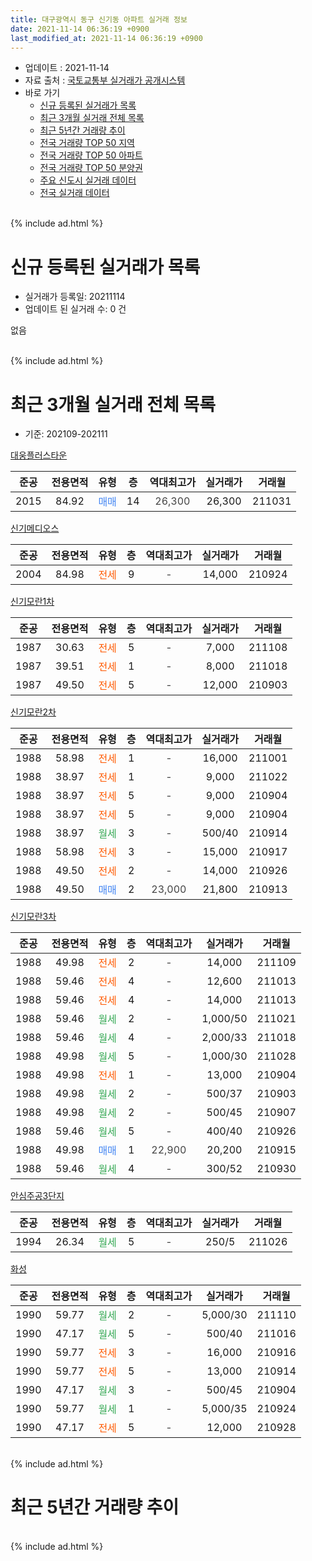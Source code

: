 ```yaml
---
title: 대구광역시 동구 신기동 아파트 실거래 정보
date: 2021-11-14 06:36:19 +0900
last_modified_at: 2021-11-14 06:36:19 +0900
---
```


* 업데이트 : 2021-11-14
* 자료 출처 : [국토교통부 실거래가 공개시스템](http://rt.molit.go.kr)
* 바로 가기
    * [신규 등록된 실거래가 목록](#신규-등록된-실거래가-목록)
    * [최근 3개월 실거래 전체 목록](#최근-3개월-실거래-전체-목록)
    * [최근 5년간 거래량 추이](#최근-5년간-거래량-추이)
    * [전국 거래량 TOP 50 지역](https://inasie.github.io/apt-trade-info/최근-3개월-전국에서-가장-거래가-많이-발생한-지역)
    * [전국 거래량 TOP 50 아파트](https://inasie.github.io/apt-trade-info/최근-3개월-전국에서-가장-거래가-많이-발생한-아파트)
    * [전국 거래량 TOP 50 분양권](https://inasie.github.io/apt-trade-info/최근-3개월-전국에서-가장-거래가-많이-발생한-분양권)
    * [주요 신도시 실거래 데이터](https://inasie.github.io/apt-trade-info/주요-신도시)
    * [전국 실거래 데이터](https://inasie.github.io/apt-trade-info/전국)
<br>
{% include ad.html %}
<br>

# 신규 등록된 실거래가 목록
* 실거래가 등록일: 20211114
* 업데이트 된 실거래 수: 0 건

없음

<br>
{% include ad.html %}
<br>

# 최근 3개월 실거래 전체 목록
* 기준: 202109-202111


[대웅플러스타운](https://search.naver.com/search.naver?query=%EB%8C%80%EA%B5%AC%EA%B4%91%EC%97%AD%EC%8B%9C+%EB%8F%99%EA%B5%AC+%EC%8B%A0%EA%B8%B0%EB%8F%99+%EB%8C%80%EC%9B%85%ED%94%8C%EB%9F%AC%EC%8A%A4%ED%83%80%EC%9A%B4)

|준공|전용면적|유형|층|역대최고가|실거래가|거래월|
|:---:|:---:|:---:|:---:|:---:|:---:|:---:|
|2015|84.92|<span style="color:#4285f3">매매</span>|14|<span style="color:#444444">26,300</span>|26,300|211031|

[신기메디오스](https://search.naver.com/search.naver?query=%EB%8C%80%EA%B5%AC%EA%B4%91%EC%97%AD%EC%8B%9C+%EB%8F%99%EA%B5%AC+%EC%8B%A0%EA%B8%B0%EB%8F%99+%EC%8B%A0%EA%B8%B0%EB%A9%94%EB%94%94%EC%98%A4%EC%8A%A4)

|준공|전용면적|유형|층|역대최고가|실거래가|거래월|
|:---:|:---:|:---:|:---:|:---:|:---:|:---:|
|2004|84.98|<span style="color:#ff5a00">전세</span>|9|<span style="color:#444444">-</span>|14,000|210924|

[신기모란1차](https://search.naver.com/search.naver?query=%EB%8C%80%EA%B5%AC%EA%B4%91%EC%97%AD%EC%8B%9C+%EB%8F%99%EA%B5%AC+%EC%8B%A0%EA%B8%B0%EB%8F%99+%EC%8B%A0%EA%B8%B0%EB%AA%A8%EB%9E%801%EC%B0%A8)

|준공|전용면적|유형|층|역대최고가|실거래가|거래월|
|:---:|:---:|:---:|:---:|:---:|:---:|:---:|
|1987|30.63|<span style="color:#ff5a00">전세</span>|5|<span style="color:#444444">-</span>|7,000|211108|
|1987|39.51|<span style="color:#ff5a00">전세</span>|1|<span style="color:#444444">-</span>|8,000|211018|
|1987|49.50|<span style="color:#ff5a00">전세</span>|5|<span style="color:#444444">-</span>|12,000|210903|

[신기모란2차](https://search.naver.com/search.naver?query=%EB%8C%80%EA%B5%AC%EA%B4%91%EC%97%AD%EC%8B%9C+%EB%8F%99%EA%B5%AC+%EC%8B%A0%EA%B8%B0%EB%8F%99+%EC%8B%A0%EA%B8%B0%EB%AA%A8%EB%9E%802%EC%B0%A8)

|준공|전용면적|유형|층|역대최고가|실거래가|거래월|
|:---:|:---:|:---:|:---:|:---:|:---:|:---:|
|1988|58.98|<span style="color:#ff5a00">전세</span>|1|<span style="color:#444444">-</span>|16,000|211001|
|1988|38.97|<span style="color:#ff5a00">전세</span>|1|<span style="color:#444444">-</span>|9,000|211022|
|1988|38.97|<span style="color:#ff5a00">전세</span>|5|<span style="color:#444444">-</span>|9,000|210904|
|1988|38.97|<span style="color:#ff5a00">전세</span>|5|<span style="color:#444444">-</span>|9,000|210904|
|1988|38.97|<span style="color:#34a853">월세</span>|3|<span style="color:#444444">-</span>|500/40|210914|
|1988|58.98|<span style="color:#ff5a00">전세</span>|3|<span style="color:#444444">-</span>|15,000|210917|
|1988|49.50|<span style="color:#ff5a00">전세</span>|2|<span style="color:#444444">-</span>|14,000|210926|
|1988|49.50|<span style="color:#4285f3">매매</span>|2|<span style="color:#444444">23,000</span>|21,800|210913|

[신기모란3차](https://search.naver.com/search.naver?query=%EB%8C%80%EA%B5%AC%EA%B4%91%EC%97%AD%EC%8B%9C+%EB%8F%99%EA%B5%AC+%EC%8B%A0%EA%B8%B0%EB%8F%99+%EC%8B%A0%EA%B8%B0%EB%AA%A8%EB%9E%803%EC%B0%A8)

|준공|전용면적|유형|층|역대최고가|실거래가|거래월|
|:---:|:---:|:---:|:---:|:---:|:---:|:---:|
|1988|49.98|<span style="color:#ff5a00">전세</span>|2|<span style="color:#444444">-</span>|14,000|211109|
|1988|59.46|<span style="color:#ff5a00">전세</span>|4|<span style="color:#444444">-</span>|12,600|211013|
|1988|59.46|<span style="color:#ff5a00">전세</span>|4|<span style="color:#444444">-</span>|14,000|211013|
|1988|59.46|<span style="color:#34a853">월세</span>|2|<span style="color:#444444">-</span>|1,000/50|211021|
|1988|59.46|<span style="color:#34a853">월세</span>|4|<span style="color:#444444">-</span>|2,000/33|211018|
|1988|49.98|<span style="color:#34a853">월세</span>|5|<span style="color:#444444">-</span>|1,000/30|211028|
|1988|49.98|<span style="color:#ff5a00">전세</span>|1|<span style="color:#444444">-</span>|13,000|210904|
|1988|49.98|<span style="color:#34a853">월세</span>|2|<span style="color:#444444">-</span>|500/37|210903|
|1988|49.98|<span style="color:#34a853">월세</span>|2|<span style="color:#444444">-</span>|500/45|210907|
|1988|59.46|<span style="color:#34a853">월세</span>|5|<span style="color:#444444">-</span>|400/40|210926|
|1988|49.98|<span style="color:#4285f3">매매</span>|1|<span style="color:#444444">22,900</span>|20,200|210915|
|1988|59.46|<span style="color:#34a853">월세</span>|4|<span style="color:#444444">-</span>|300/52|210930|

[안심주공3단지](https://search.naver.com/search.naver?query=%EB%8C%80%EA%B5%AC%EA%B4%91%EC%97%AD%EC%8B%9C+%EB%8F%99%EA%B5%AC+%EC%8B%A0%EA%B8%B0%EB%8F%99+%EC%95%88%EC%8B%AC%EC%A3%BC%EA%B3%B53%EB%8B%A8%EC%A7%80)

|준공|전용면적|유형|층|역대최고가|실거래가|거래월|
|:---:|:---:|:---:|:---:|:---:|:---:|:---:|
|1994|26.34|<span style="color:#34a853">월세</span>|5|<span style="color:#444444">-</span>|250/5|211026|

[화성](https://search.naver.com/search.naver?query=%EB%8C%80%EA%B5%AC%EA%B4%91%EC%97%AD%EC%8B%9C+%EB%8F%99%EA%B5%AC+%EC%8B%A0%EA%B8%B0%EB%8F%99+%ED%99%94%EC%84%B1)

|준공|전용면적|유형|층|역대최고가|실거래가|거래월|
|:---:|:---:|:---:|:---:|:---:|:---:|:---:|
|1990|59.77|<span style="color:#34a853">월세</span>|2|<span style="color:#444444">-</span>|5,000/30|211110|
|1990|47.17|<span style="color:#34a853">월세</span>|5|<span style="color:#444444">-</span>|500/40|211016|
|1990|59.77|<span style="color:#ff5a00">전세</span>|3|<span style="color:#444444">-</span>|16,000|210916|
|1990|59.77|<span style="color:#ff5a00">전세</span>|5|<span style="color:#444444">-</span>|13,000|210914|
|1990|47.17|<span style="color:#34a853">월세</span>|3|<span style="color:#444444">-</span>|500/45|210904|
|1990|59.77|<span style="color:#34a853">월세</span>|1|<span style="color:#444444">-</span>|5,000/35|210924|
|1990|47.17|<span style="color:#ff5a00">전세</span>|5|<span style="color:#444444">-</span>|12,000|210928|


<br>
{% include ad.html %}
<br>

# 최근 5년간 거래량 추이


<div style="width:100%;">
    <canvas id="deal_progress" height="200"></canvas>
</div>

<script>
new Chart(document.getElementById("deal_progress"), {
    type: 'line',
    data: {
        labels: ['201611','201612','201701','201702','201703','201704','201705','201706','201707','201708','201709','201710','201711','201712','201801','201802','201803','201804','201805','201806','201807','201808','201809','201810','201811','201812','201901','201902','201903','201904','201905','201906','201907','201908','201909','201910','201911','201912','202001','202002','202003','202004','202005','202006','202007','202008','202009','202010','202011','202012','202101','202102','202103','202104','202105','202106','202107','202108','202109','202110','202111'],
        datasets: [{
            label: '매매',
            pointRadius: 1,
            data: [5, 20, 12, 15, 12, 10, 10, 17, 11, 5, 9, 12, 16, 9, 9, 10, 10, 5, 6, 6, 7, 8, 7, 12, 10, 6, 12, 9, 11, 28, 23, 19, 9, 9, 17, 17, 10, 30, 16, 12, 5, 12, 12, 6, 19, 16, 19, 17, 40, 21, 9, 4, 6, 19, 8, 7, 2, 6, 2, 1, 0],
            borderColor: "rgba(255, 201, 14, 1)",
            backgroundColor: "rgba(255, 201, 14, 0.5)",
            fill: false,
            lineTension: 0
        },{
            label: '전월세',
            pointRadius: 1,
            data: [5, 7, 14, 12, 12, 10, 6, 11, 13, 8, 7, 9, 13, 9, 9, 5, 7, 12, 16, 13, 5, 9, 12, 13, 13, 5, 15, 15, 13, 13, 8, 16, 7, 9, 13, 16, 11, 12, 13, 15, 8, 11, 11, 15, 14, 19, 13, 20, 13, 8, 17, 10, 15, 22, 11, 23, 14, 19, 17, 10, 3],
            borderColor: "rgba(0, 141, 185, 1)",
            backgroundColor: "rgba(0, 141, 185, 0.5)",
            fill: false,
            lineTension: 0
        }
        ]
    },
    options: {
        responsive: true,
        title: {
            display: false
        },
        tooltips: {
            mode: 'index',
            intersect: false
        },
        hover: {
            mode: 'nearest',
            intersect: true
        },
        scales: {
            xAxes: [{
                display: true,
                scaleLabel: {
                    display: true,
                    labelString: '년/월'
                }
            }],
            yAxes: [{
                display: true,
                ticks: {
                    suggestedMin: 0,
                },
                scaleLabel: {
                    display: true,
                    labelString: '실거래 수'
                }
            }]
        }
    }
});

</script>


<br>
{% include ad.html %}
<br>

